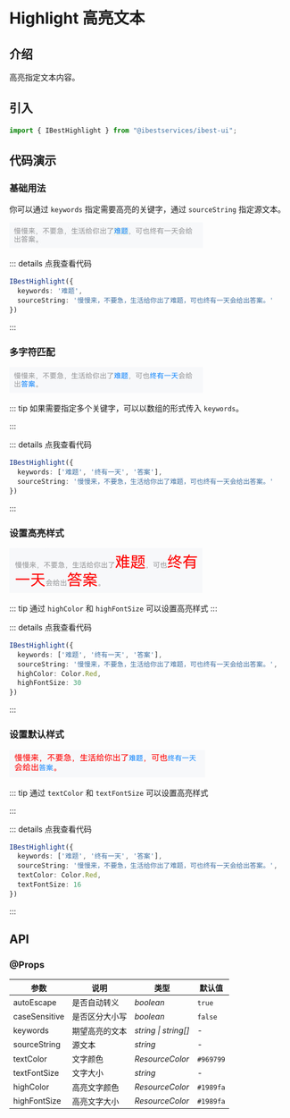 # Highlight 高亮文本

## 介绍

高亮指定文本内容。

## 引入

```ts
import { IBestHighlight } from "@ibestservices/ibest-ui";
```

## 代码演示

### 基础用法

你可以通过 `keywords` 指定需要高亮的关键字，通过 `sourceString` 指定源文本。

![基础用法](./images/basic.png)

::: details 点我查看代码

```ts
IBestHighlight({
  keywords: '难题',
  sourceString: '慢慢来，不要急，生活给你出了难题，可也终有一天会给出答案。'
})
```

:::

### 多字符匹配

![图片类型](./images/highlight-many.png)

::: tip
如果需要指定多个关键字，可以以数组的形式传入 `keywords`。

:::

::: details 点我查看代码

```ts
IBestHighlight({
  keywords: ['难题', '终有一天', '答案'],
  sourceString: '慢慢来，不要急，生活给你出了难题，可也终有一天会给出答案。'
})
```

:::

### 设置高亮样式

![自定义大小](./images/highlight-style.png)

::: tip
通过  `highColor` 和 `highFontSize` 可以设置高亮样式
:::

::: details 点我查看代码
```ts
IBestHighlight({
  keywords: ['难题', '终有一天', '答案'],
  sourceString: '慢慢来，不要急，生活给你出了难题，可也终有一天会给出答案。',
  highColor: Color.Red,
  highFontSize: 30
})
```
:::

### 设置默认样式

![自定义图片](./images/highlight-defaultstyle.png)

::: tip
通过  `textColor` 和 `textFontSize` 可以设置高亮样式

:::

::: details 点我查看代码
```ts
IBestHighlight({
  keywords: ['难题', '终有一天', '答案'],
  sourceString: '慢慢来，不要急，生活给你出了难题，可也终有一天会给出答案。',
  textColor: Color.Red,
  textFontSize: 16
})
```
:::

## API

### @Props

| 参数 | 说明 | 类型 | 默认值 |
| --- | --- | --- | --- |
| autoEscape | 是否自动转义 | _boolean_ | `true` |
| caseSensitive | 是否区分大小写 | _boolean_ | `false` |
| keywords        | 期望高亮的文本               | _string \| string[]_ | -         |
| sourceString    | 源文本                       | _string_             | -         |
| textColor | 文字颜色 | _ResourceColor_      | `#969799` |
| textFontSize | 文字大小 | _string_ | - |
| highColor       | 高亮文字颜色                 | _ResourceColor_      | `#1989fa` |
| highFontSize | 高亮文字大小 | _ResourceColor_      | `#1989fa` |
